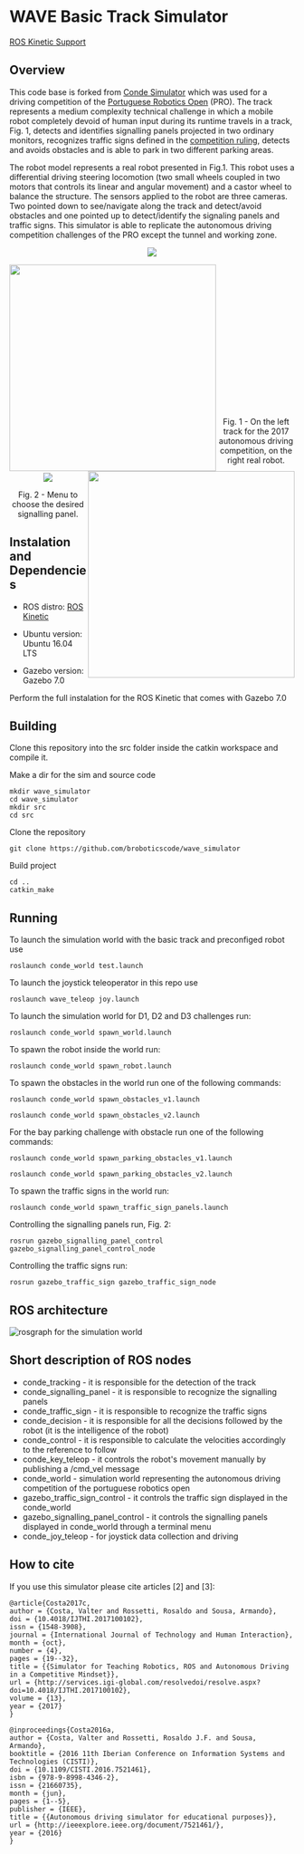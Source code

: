 # WAVE Basic Track Simulator

[ROS Kinetic Support](https://github.com/ee09115/conde_simulator)

## Overview

This code base is forked from [Conde Simulator](https://github.com/ee09115/conde_simulator) which was used for a driving competition of the [Portuguese Robotics Open](http://robotica2017.isr.uc.pt/index.php/en/competitions/major/autonomous-driving) (PRO). The track represents a medium complexity technical challenge
in which a mobile robot completely devoid of human input during its runtime travels in a track, Fig. 1, detects and identifies signalling panels
projected in two ordinary monitors, recognizes traffic signs defined in the [competition ruling](http://robotica2017.isr.uc.pt/Rules2017/fnr2017_Autonomous_Driving.pdf), detects and avoids obstacles and is able to park in two different parking areas.

The robot model represents a real robot presented in Fig.1.
This robot uses a differential driving steering locomotion (two small wheels coupled in two motors that controls its linear and angular movement) and a castor wheel to balance the structure.
The sensors applied to the robot are three cameras. Two pointed down to see/navigate along the track and detect/avoid obstacles and one pointed up to detect/identify the signaling panels and
traffic signs. This simulator is able to replicate the autonomous driving competition challenges of the PRO except the tunnel and working zone.


<p align="center">
<a href="https://www.youtube.com/watch?v=dbCXKyT-d-w">
<img src="pictures/simulator.gif">
</a>
</p>

<p align="center">
<img src="pictures/2017track.jpg" align="left" height=365>
<img src="pictures/real_robot.jpg" align="right" height=365>
</p>

<br><br><br><br><br><br><br><br><br><br><br><br><br><br><br>

<p align="center">Fig. 1 - On the left track for the 2017 autonomous driving competition, on the right real robot.</p>

<p align="center"><img src="pictures/menu.png">
</p>
<p align="center">Fig. 2 - Menu to choose the desired signalling panel.</p>

## Instalation and Dependencies
* ROS distro: [ROS Kinetic](http://wiki.ros.org/kinetic/Installation/Ubuntu)

* Ubuntu version: Ubuntu 16.04 LTS

* Gazebo version: Gazebo 7.0

Perform the full instalation for the ROS Kinetic that comes with Gazebo 7.0

## Building
Clone this repository into the src folder inside the catkin workspace and compile it.

Make a dir for the sim and source code
```
mkdir wave_simulator
cd wave_simulator
mkdir src
cd src
```
Clone the repository
```
git clone https://github.com/broboticscode/wave_simulator
```
Build project
```
cd ..
catkin_make

```
## Running
To launch the simulation world with the basic track and preconfiged robot use
```
roslaunch conde_world test.launch
```

To launch the joystick teleoperator in this repo use

```
roslaunch wave_teleop joy.launch
```

To launch the simulation world for D1, D2 and D3 challenges run:

	roslaunch conde_world spawn_world.launch

To spawn the robot inside the world run:

	roslaunch conde_world spawn_robot.launch

To spawn the obstacles in the world run one of the following commands:

	roslaunch conde_world spawn_obstacles_v1.launch

	roslaunch conde_world spawn_obstacles_v2.launch

For the bay parking challenge with obstacle run one of the following commands:

	roslaunch conde_world spawn_parking_obstacles_v1.launch

	roslaunch conde_world spawn_parking_obstacles_v2.launch

To spawn the traffic signs in the world run:

	roslaunch conde_world spawn_traffic_sign_panels.launch

Controlling the signalling panels run, Fig. 2:

	rosrun gazebo_signalling_panel_control gazebo_signalling_panel_control_node

Controlling the traffic signs run:

	rosrun gazebo_traffic_sign gazebo_traffic_sign_node

## ROS architecture
![rosgraph for the simulation world](pictures/rosgraph_simulation.png)

## Short description of ROS nodes
* conde_tracking - it is responsible for the detection of the track
* conde_signalling_panel - it is responsible to recognize the signalling panels
* conde_traffic_sign - it is responsible to recognize the traffic signs
* conde_decision - it is responsible for all the decisions followed by the robot (it is the intelligence of the robot)
* conde_control - it is responsible to calculate the velocities accordingly to the reference to follow
* conde_key_teleop - it controls the robot's movement manually by publishing a /cmd_vel message
* conde_world - simulation world representing the autonomous driving competition of the portuguese robotics open
* gazebo_traffic_sign_control - it controls the traffic sign displayed in the conde_world
* gazebo_signalling_panel_control - it controls the signalling panels displayed in conde_world through a terminal menu
* conde_joy_teleop - for joystick data collection and driving

## How to cite
If you use this simulator please cite articles [2] and [3]:

	@article{Costa2017c,
	author = {Costa, Valter and Rossetti, Rosaldo and Sousa, Armando},
	doi = {10.4018/IJTHI.2017100102},
	issn = {1548-3908},
	journal = {International Journal of Technology and Human Interaction},
	month = {oct},
	number = {4},
	pages = {19--32},
	title = {{Simulator for Teaching Robotics, ROS and Autonomous Driving in a Competitive Mindset}},
	url = {http://services.igi-global.com/resolvedoi/resolve.aspx?doi=10.4018/IJTHI.2017100102},
	volume = {13},
	year = {2017}
	}

	@inproceedings{Costa2016a,
	author = {Costa, Valter and Rossetti, Rosaldo J.F. and Sousa, Armando},
	booktitle = {2016 11th Iberian Conference on Information Systems and Technologies (CISTI)},
	doi = {10.1109/CISTI.2016.7521461},
	isbn = {978-9-8998-4346-2},
	issn = {21660735},
	month = {jun},
	pages = {1--5},
	publisher = {IEEE},
	title = {{Autonomous driving simulator for educational purposes}},
	url = {http://ieeexplore.ieee.org/document/7521461/},
	year = {2016}
	}
